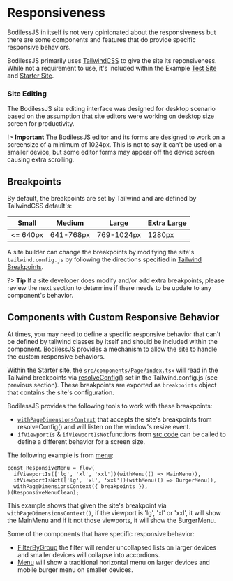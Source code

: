 # Responsiveness

BodilessJS in itself is not very opinionated about the responsiveness but there
are some components and features that do provide specific responsive behaviors.

BodilessJS primarily uses [TailwindCSS](https://tailwindcss.com) to give the
site its reponsiveness. While not a requirement to use, it's included within the
Example
[Test Site](https://github.com/johnsonandjohnson/Bodiless-JS/tree/master/examples/test-site)
and
[Starter Site](https://github.com/johnsonandjohnson/Bodiless-JS/tree/master/examples/starter).

### Site Editing

The BodilessJS site editing interface was designed for desktop
scenario based on the assumption that site editors were working on desktop size
screen for productivity.

!> **Important** The BodilessJS editor and its forms are designed to work
on a screensize of a minimum of 1024px. This is not to say it can't be used on a
smaller device, but some editor forms may appear off the device screen causing
extra scrolling.

## Breakpoints
By default, the breakpoints are set by Tailwind and are defined by TailwindCSS
default's:

| Small     | Medium    | Large      | Extra Large | 
| --------- | --------- | ---------- | ----------- |
| <= 640px  | 641-768px | 769-1024px | 1280px      |

A site builder can change the breakpoints by modifying the site's
`tailwind.config.js` by following the directions specified in
[Tailwind Breakpoints](https://tailwindcss.com/docs/breakpoints/).

?> **Tip** If a site developer does modify and/or add extra breakpoints, please
review the next section to determine if there needs to be update to any
component's behavior.

## Components with Custom Responsive Behavior

At times, you may need to define a specific responsive behavior that can't be
defined by tailwind classes by itself and should be included within the
component. BodilessJS provides a mechanism to allow the site to handle the
custom responsive behaviors.

Within the Starter site, the
[`src/components/Page/index.tsx`](https://github.com/johnsonandjohnson/Bodiless-JS/tree/master/examples/starter/src/components/Page/index.tsx)
will read in the Tailwind breakpoints via
[resolveConfig()](https://tailwindcss.com/docs/configuration/#referencing-in-javascript)
set in the Tailwind.config.js (see previous section). These breakpoints are
exported as `breakpoints` object that contains the site's configuration.

BodilessJS provides the following tools to work with these breakpoints:
* [`withPageDimensionsContext`](https://github.com/johnsonandjohnson/Bodiless-JS/blob/master/packages/bodiless-components/src/PageDimensionsProvider.tsx)
  that accepts the site's breakpoints from resolveConfig() and will listen on
  the window's resize event.
* `ifViewportIs` & `ifViewportIsNot`functions from
  [src code](https://github.com/johnsonandjohnson/Bodiless-JS/blob/master/packages/bodiless-components/src/withResponsiveToggle.tsx)
  can be called to define a different behavior for a screen size.

The following example is from
[menu](https://github.com/johnsonandjohnson/Bodiless-JS/blob/master/examples/starter/src/components/Menu/index.tsx):

```
const ResponsiveMenu = flow(
  ifViewportIs(['lg', 'xl', 'xxl'])(withMenu(() => MainMenu)),
  ifViewportIsNot(['lg', 'xl', 'xxl'])(withMenu(() => BurgerMenu)),
  withPageDimensionsContext({ breakpoints }),
)(ResponsiveMenuClean);
```

This example shows that given the site's breakpoint via
`withPageDimensionsContext()`, if the viewport is 'lg', 'xl' or 'xxl', it will
show the MainMenu and if it not those viewports, it will show the BurgerMenu.

Some of the components that have specific responsive behavior:
* [FilterByGroup](https://github.com/johnsonandjohnson/Bodiless-JS/blob/master/packages/bodiless-organisms/src/components/FilterByGroup/Filter.tsx)
  the filter will render uncollapsed lists on larger devices and smaller devices
  will collapse into accordions.
* [Menu](https://github.com/johnsonandjohnson/Bodiless-JS/blob/master/examples/starter/src/components/Menu/index.tsx)
  will show a traditional horizontal menu on larger devices and mobile burger
  menu on smaller devices.
